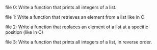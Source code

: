 file 0:  Write a function that prints all integers of a list.

file 1: Write a function that retrieves an element from a list like in C

file 2:  Write a function that replaces an element of a list at a specific position (like in C)


file 3:  Write a function that prints all integers of a list, in reverse order.



